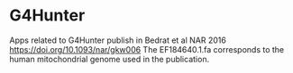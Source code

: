 # G4Hunter
Apps related to G4Hunter publish in Bedrat et al NAR 2016
https://doi.org/10.1093/nar/gkw006
The EF184640.1.fa corresponds to the human mitochondrial genome used in the publication.
